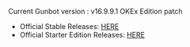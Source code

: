 Current Gunbot version : v16.9.9.1 OKEx Edition patch


- Official Stable Releases: [HERE](https://github.com/GuntharDeNiro/BTCT/releases)
- Official Starter Edition Releases: [HERE](https://github.com/GuntharDeNiro/Gunthy/releases)
